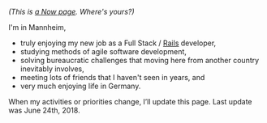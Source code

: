 <!-- 
.. title: What I'm doing at the moment
.. slug: now
.. date: 2016-06-22 17:44:06 UTC-05:00
.. tags: 
.. category: 
.. link: 
.. description: 
.. type: text
-->

*(This is [a Now page](http://nownownow.com/about). Where's yours?)*


I'm in Mannheim,

- truly enjoying my new job as a Full Stack / [Rails](https://www.railstutorial.org/book/) developer,
- studying methods of agile software development,
- solving bureaucratic challenges that moving here from another country inevitably involves,
- meeting lots of friends that I haven't seen in years, and
- very much enjoying life in Germany.

When my activities or priorities change, I’ll update this page. Last update was June 24th, 2018.
